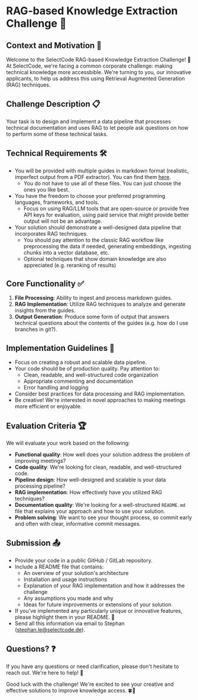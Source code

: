# RAG-based Knowledge Extraction Challenge 🚀

## Context and Motivation 🌟

Welcome to the SelectCode RAG-based Knowledge Extraction Challenge! 🎉 At SelectCode, we're facing a common corporate challenge: making technical knowledge more accessbible. We're turning to you, our innovative applicants, to help us address this using Retrieval Augmented Generation (RAG) techniques.

## Challenge Description 📋

Your task is to design and implement a data pipeline that processes technical documentation and uses RAG to let people ask questions on how to perform some of these technical tasks.

## Technical Requirements 🛠️

- You will be provided with multiple guides in markdown format (realistic, imperfect output from a PDF extractor). You can find them [here](https://drive.google.com/drive/folders/1St8ldgJHoP7CTIv7YMXmutnrWp0grlix).
  - You do not have to use all of these files. You can just choose the ones you like best.
- You have the freedom to choose your preferred programming languages, frameworks, and tools.
  - Focus on using RAG/LLM tools that are open-source or provide free API keys for evaluation, using paid service that might provide better output will not be an advantage.
- Your solution should demonstrate a well-designed data pipeline that incorporates RAG techniques.
  - You should pay attention to the classic RAG workflow like preprocessing the data if needed, generating embeddings, ingesting chunks into a vector database, etc.
  - Optional techniques that show domain knowledge are also appreciated (e.g. reranking of results)

## Core Functionality ✅

1. **File Processing**: Ability to ingest and process markdown guides.
2. **RAG Implementation**: Utilize RAG techniques to analyze and generate insights from the guides.
3. **Output Generation**: Produce some form of output that answers technical questions about the contents of the guides (e.g. how do I use branches in git?).

## Implementation Guidelines 📝

- Focus on creating a robust and scalable data pipeline.
- Your code should be of production quality. Pay attention to:
  - Clean, readable, and well-structured code organization
  - Appropriate commenting and documentation
  - Error handling and logging
- Consider best practices for data processing and RAG implementation.
- Be creative! We're interested in novel approaches to making meetings more efficient or enjoyable.

## Evaluation Criteria 🏆

We will evaluate your work based on the following:

- **Functional quality**: How well does your solution address the problem of improving meetings?
- **Code quality**: We're looking for clean, readable, and well-structured code.
- **Pipeline design**: How well-designed and scalable is your data processing pipeline?
- **RAG implementation**: How effectively have you utilized RAG techniques?
- **Documentation quality**: We're looking for a well-structured `README.md` file that explains your approach and how to use your solution.
- **Problem solving**: We want to see your thought process, so commit early and often with clear, informative commit messages.

## Submission 📤

- Provide your code in a public GitHub / GitLab repository.
- Include a README file that contains:
  - An overview of your solution's architecture
  - Installation and usage instructions
  - Explanation of your RAG implementation and how it addresses the challenge
  - Any assumptions you made and why
  - Ideas for future improvements or extensions of your solution
- If you've implemented any particularly unique or innovative features, please highlight them in your README. 🌟
- Send all this information via email to Stephan (stephan.le@selectcode.de).

## Questions? ❓

If you have any questions or need clarification, please don't hesitate to reach out. We're here to help! 📧

Good luck with the challenge! We're excited to see your creative and effective solutions to improve knowledge access. 🍀🚀
